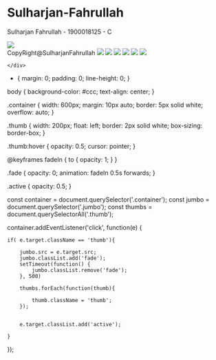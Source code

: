 # Sulharjan-Fahrullah
Sulharjan Fahrullah - 1900018125 - C
<!DOCTYPE html>
<html>
<head>
	<title>Gallery</title>
	<link rel="stylesheet" href="style.css">
</head>
<body>

<div class="container">
	<img src="img/a.jpg" class="jumbo">
	<div class="thumbnail">

</div>
<div class="footer">
	CopyRight@SulharjanFahrullah
		<img src="img/a.jpg" class="thumb">
		<img src="img/b.jpg" class="thumb">
		<img src="img/c.jpg" class="thumb">
		<img src="img/d.jpg" class="thumb">
		<img src="img/e.jpg" class="thumb">
		<img src="img/f.jpg" class="thumb">
		
	</div>

</div>

<script src="script.js"></script>
</body>
</html> 





* {
	margin: 0;
	padding: 0;
	line-height: 0;
}

body {
	background-color: #ccc;
	text-align: center;
}

.container {
	width: 600px;
	margin: 10px auto;
	border: 5px solid white;
	overflow: auto;
}

.thumb {
	width: 200px;
	float: left; 
	border: 2px solid white;
	box-sizing: border-box;
}

.thumb:hover {
	opacity: 0.5;
	cursor: pointer;
}

@keyframes fadeIn {
	to {
		opacity: 1;
	}
}

.fade {
	opacity: 0;
	animation: fadeIn 0.5s forwards;
}

.active {
	opacity: 0.5;
}







const container = document.querySelector('.container');
const jumbo = document.querySelector('.jumbo');
const thumbs = document.querySelectorAll('.thumb');

container.addEventListener('click', function(e) {

	if( e.target.className == 'thumb'){

		jumbo.src = e.target.src;
		jumbo.classList.add('fade');
		setTimeout(function() {
			jumbo.classList.remove('fade');
		}, 500)

		thumbs.forEach(function(thumb){

			thumb.className = 'thumb';
		});   


		e.target.classList.add('active');

	}
});
